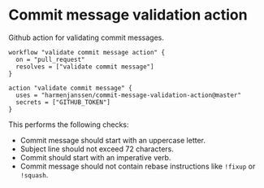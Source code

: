 # Commit message validation action

Github action for validating commit messages.


```
workflow "validate commit message action" {
  on = "pull_request"
  resolves = ["validate commit message"]
}

action "validate commit message" {
  uses = "harmenjanssen/commit-message-validation-action@master"
  secrets = ["GITHUB_TOKEN"]
}
```

This performs the following checks:

- Commit message should start with an uppercase letter.
- Subject line should not exceed 72 characters.
- Commit should start with an imperative verb.
- Commit message should not contain rebase instructions like `!fixup` or `!squash`.

